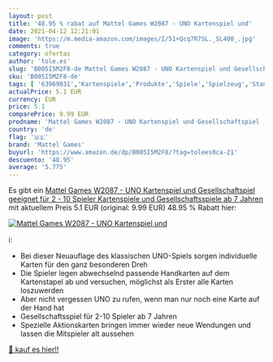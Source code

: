 ```yaml
---
layout: post
title: '48.95 % rabat auf Mattel Games W2087 - UNO Kartenspiel und'
date: 2021-04-12 12:21:01
image: 'https://m.media-amazon.com/images/I/51+Qcq7R7SL._SL400_.jpg'
comments: true
category: ofertas
author: 'tole.es'
slug: 'B005I5M2F8-de Mattel Games W2087 - UNO Kartenspiel und Gesellschaftspiel...'
sku: 'B005I5M2F8-de'
tags: [ '63969031','Kartenspiele','Produkte','Spiele','Spielzeug','Standard Spielkarten','mattel games', ]
actualPrice: 5.1 EUR
currency: EUR
price: 5.1
comparePrice: 9.99 EUR
prodname: 'Mattel Games W2087 - UNO Kartenspiel und Gesellschaftspiel  geeignet für 2 - 10 Spieler  Kartenspiele und Gesellschaftsspiele ab 7 Jahren'
country: 'de'
flag: '🇩🇪'
brand: 'Mattel Games'
buyurl: 'https://www.amazon.de/dp/B005I5M2F8/?tag=tolees0ca-21'
descuento: '48.95'
average: '5.775'
---
```


Es gibt ein [Mattel Games W2087 - UNO Kartenspiel und Gesellschaftspiel  geeignet für 2 - 10 Spieler  Kartenspiele und Gesellschaftsspiele ab 7 Jahren](https://www.amazon.de/dp/B005I5M2F8/?tag=tolees0ca-21) mit aktuellem Preis 5.1 EUR (original: 9.99 EUR) 48.95 % Rabatt hier:

[![Mattel Games W2087 - UNO Kartenspiel und](https://m.media-amazon.com/images/I/51+Qcq7R7SL._SL400_.jpg)](https://www.amazon.de/dp/B005I5M2F8/?tag=tolees0ca-21)

ℹ️:

- Bei dieser Neuauflage des klassischen UNO-Spiels sorgen individuelle Karten für den ganz besonderen Dreh
- Die Spieler legen abwechselnd passende Handkarten auf dem Kartenstapel ab und versuchen, möglichst als Erster alle Karten loszuwerden
- Aber nicht vergessen UNO zu rufen, wenn man nur noch eine Karte auf der Hand hat
- Gesellschaftsspiel für 2-10 Spieler ab 7 Jahren
- Spezielle Aktionskarten bringen immer wieder neue Wendungen und lassen die Mitspieler alt aussehen

[🛒 kauf es hier!!](https://www.amazon.de/dp/B005I5M2F8/?tag=tolees0ca-21)
